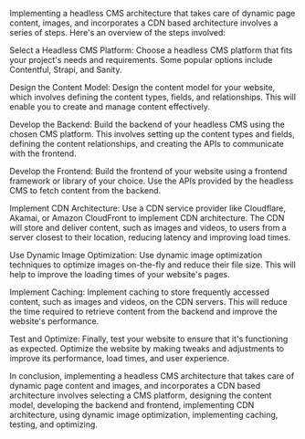 Implementing a headless CMS architecture that takes care of 
dynamic page content, images, and incorporates a CDN based 
architecture involves a series of steps. Here's an overview 
of the steps involved:

Select a Headless CMS Platform: Choose a headless CMS 
platform that fits your project's needs and requirements. 
Some popular options include Contentful, Strapi, and Sanity.

Design the Content Model: Design the content model for your 
website, which involves defining the content types, fields, 
and relationships. This will enable you to create and manage 
content effectively.

Develop the Backend: Build the backend of your headless CMS 
using the chosen CMS platform. This involves setting up the 
content types and fields, defining the content relationships, 
and creating the APIs to communicate with the frontend.

Develop the Frontend: Build the frontend of your website 
using a frontend framework or library of your choice. Use the 
APIs provided by the headless CMS to fetch content from the 
backend.

Implement CDN Architecture: Use a CDN service provider like 
Cloudflare, Akamai, or Amazon CloudFront to implement CDN 
architecture. The CDN will store and deliver content, such as 
images and videos, to users from a server closest to their 
location, reducing latency and improving load times.

Use Dynamic Image Optimization: Use dynamic image 
optimization techniques to optimize images on-the-fly and 
reduce their file size. This will help to improve the loading 
times of your website's pages.

Implement Caching: Implement caching to store frequently 
accessed content, such as images and videos, on the CDN 
servers. This will reduce the time required to retrieve 
content from the backend and improve the website's 
performance.

Test and Optimize: Finally, test your website to ensure that 
it's functioning as expected. Optimize the website by making 
tweaks and adjustments to improve its performance, load 
times, and user experience.

In conclusion, implementing a headless CMS architecture that 
takes care of dynamic page content and images, and 
incorporates a CDN based architecture involves selecting a 
CMS platform, designing the content model, developing the 
backend and frontend, implementing CDN architecture, using 
dynamic image optimization, implementing caching, testing, 
and optimizing.





